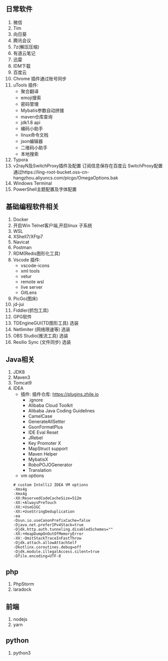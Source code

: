 ## 日常软件
1. 微信
2. Tim
3. 向日葵
4. 腾讯会议
5. 7z(解压压缩)
6. 有道云笔记
7. 迅雷
8. IDM下载
9. 百度云
10. Chrome
   插件通过账号同步
11. uTools
    插件:
    * 聚合翻译
    * emoji搜索
    * 密码管理
    * Mybatis参数自动拼接
    * maven仓库查询
    * jdk1.8 api
    * 编码小助手
    * linux命令文档
    * json编辑器
    * 二维码小助手
    * 本地搜索
12. Typora
13. v2rayN及SwitchProxy插件及配置
   订阅信息保存在百度云
   SwitchProxy配置通过https://ling-root-bucket.oss-cn-hangzhou.aliyuncs.com/picgo/OmegaOptions.bak
14. Windows Terminal
15. PowerShell主题配置及字体配置
## 基础编程软件相关
1. Docker
2. 开启Win Telnet客户端,开启linux 子系统
3. WSL
4. XShell7/XFtp7
5. Navicat
6. Postman
7. RDM(Redis图形化工具)
8. Vscode
   插件:
   * vscode-icons
   * xml tools
   * vetur
   * remote wsl
   * live server
   * GitLens
9.  PicGo(图床)
10. jd-jui
11. Fiddler(抓包工具)
12. GPG软件
13. TDEngineGUI(TD图形工具) 选装
14. Netlimiter (网络限速等) 选装 
15. OBS Studio(推流工具) 选装
16. Resilio Sync (文件同步) 选装

## Java相关
1. JDK8
2. Maven3
3. Tomcat9
4. IDEA
   * 插件:
     插件仓库: https://plugins.zhile.io
     * .ignore
     * Alibaba Cloud Toolkit
     * Alibaba Java Coding Guidelines
     * CamelCase
     * GenerateAllSetter
     * GsonFormatPlus
     * IDE Eval Reset
     * JRebel
     * Key Promoter X
     * MapStruct support
     * Maven Helper
     * MybatisX
     * RoboPOJOGenerator
     * Translation
   * vm options
   ```
   # custom IntelliJ IDEA VM options
   -Xms4g
   -Xmx4g
   -XX:ReservedCodeCacheSize=512m
   -XX:+AlwaysPreTouch
   -XX:+UseG1GC
   -XX:+UseStringDeduplication
   -ea
   -Dsun.io.useCanonPrefixCache=false
   -Djava.net.preferIPv4Stack=true
   -Djdk.http.auth.tunneling.disabledSchemes=""
   -XX:+HeapDumpOnOutOfMemoryError
   -XX:-OmitStackTraceInFastThrow
   -Djdk.attach.allowAttachSelf
   -Dkotlinx.coroutines.debug=off
   -Djdk.module.illegalAccess.silent=true
   -Dfile.encoding=UTF-8
   ```

## php
1. PhpStorm
2. laradock
## 前端
1. nodejs
2. yarn
## python
1. python3